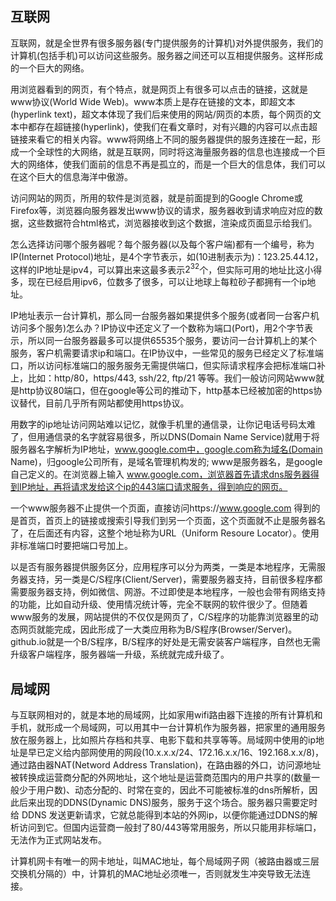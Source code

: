 
## 互联网

互联网，就是全世界有很多服务器(专门提供服务的计算机)对外提供服务，我们的计算机(包括手机)可以访问这些服务。服务器之间还可以互相提供服务。这样形成的一个巨大的网络。

用浏览器看到的网页，有个特点，就是网页上有很多可以点击的链接，这就是www协议(World Wide Web)。www本质上是存在链接的文本，即超文本(hyperlink text)，超文本体现了我们后来使用的网站/网页的本质，每个网页的文本中都存在超链接(hyperlink)，使我们在看文章时，对有兴趣的内容可以点击超链接来看它的相关内容。www将网络上不同的服务器提供的服务连接在一起，形成一个全球性的大网络，就是互联网，同时将这海量服务器的信息也连接成一个巨大的网络体，使我们面前的信息不再是孤立的，而是一个巨大的信息体，我们可以在这个巨大的信息海洋中傲游。

访问网站的网页，所用的软件是浏览器，就是前面提到的Google Chrome或Firefox等，浏览器向服务器发出www协议的请求，服务器收到请求响应对应的数据，这些数据符合html格式，浏览器接收到这个数据，渲染成页面显示给我们。

怎么选择访问哪个服务器呢？每个服务器(以及每个客户端)都有一个编号，称为IP(Internet Protocol)地址，是4个字节表示，如(10进制表示为)：123.25.44.12，这样的IP地址是ipv4，可以算出来这最多表示$2^{32}$个，但实际可用的地址比这小得多，现在已经启用ipv6，位数多了很多，可以让地球上每粒砂子都拥有一个ip地址。

IP地址表示一台计算机，那么同一台服务器如果提供多个服务(或者同一台客户机访问多个服务)怎么办？IP协议中还定义了一个数称为端口(Port)，用2个字节表示，所以同一台服务器最多可以提供65535个服务，要访问一台计算机上的某个服务，客户机需要请求ip和端口。在IP协议中，一些常见的服务已经定义了标准端口，所以访问标准端口的服务服务无需提供端口，但实际请求程序会把标准端口补上，比如：http/80，https/443, ssh/22, ftp/21 等等。我们一般访问网站www就是http协议80端口，但在google等公司的推动下，http基本已经被加密的https协议替代，目前几乎所有网站都使用https协议。

用数字的ip地址访问网站难以记忆，就像手机里的通信录，让你记电话号码太难了，但用通信录的名字就容易很多，所以DNS(Domain Name Service)就用于将服务器名字解析为IP地址，www.google.com中，google.com称为域名(Domain Name)，归google公司所有，是域名管理机构发的; www是服务器名，是google自己定义的。在浏览器上输入 www.google.com，浏览器首先请求dns服务器得到IP地址，再将请求发给这个ip的443端口请求服务，得到响应的网页。

一个www服务器不止提供一个页面，直接访问https://www.google.com 得到的是首页，首页上的链接或搜索引导我们到另一个页面，这个页面就不止是服务器名了，在后面还有内容，这整个地址称为URL（Uniform Resoure Locator）。使用非标准端口时要把端口号加上。 

以是否有服务器提供服务区分，应用程序可以分为两类，一类是本地程序，无需服务器支持，另一类是C/S程序(Client/Server)，需要服务器支持，目前很多程序都需要服务器支持，例如微信、网游。不过即使是本地程序，一般也会带有网络支持的功能，比如自动升级、使用情况统计等，完全不联网的软件很少了。但随着www服务的发展，网站提供的不仅仅是网页了，C/S程序的功能靠浏览器里的动态网页就能完成，因此形成了一大类应用称为B/S程序(Browser/Server)。github.io就是一个B/S程序，B/S程序的好处是无需安装客户端程序，自然也无需升级客户端程序，服务器端一升级，系统就完成升级了。

## 局域网

与互联网相对的，就是本地的局域网，比如家用wifi路由器下连接的所有计算机和手机，就形成一个局域网，可以用其中一台计算机作为服务器，把家里的通用服务放在服务器上，比如照片存档和共享、电影下载和共享等等。局域网中使用的ip地址是早已定义给内部网使用的网段(10.x.x.x/24、172.16.x.x/16、192.168.x.x/8)，通过路由器NAT(Netword Address Translation)，在路由器的外口，访问源地址被转换成运营商分配的外网地址，这个地址是运营商范围内的用户共享的(数量一般少于用户数)、动态分配的、时常在变的，因此不可能被标准的dns所解析，因此后来出现的DDNS(Dynamic DNS)服务，服务于这个场合。服务器只需要定时给 DDNS 发送更新请求，它就总能得到本站的外网ip，以便你能通过DDNS的解析访问到它。但国内运营商一般封了80/443等常用服务，所以只能用非标端口，无法作为正式网站发布。

计算机网卡有唯一的网卡地址，叫MAC地址，每个局域网子网（被路由器或三层交换机分隔的）中，计算机的MAC地址必须唯一，否则就发生冲突导致无法连接。



